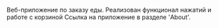 Веб-приложение по заказу еды. Реализован функционал нажатий и работе с корзиной
Ссылка на приложение в разделе 'About'.
